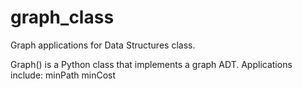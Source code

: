 graph_class
===========

Graph applications for Data Structures class.

Graph() is a Python class that implements a graph ADT. Applications include:
minPath
minCost
